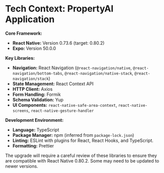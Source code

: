 # Tech Context: PropertyAI Application

**Core Framework:**
*   **React Native:** Version 0.73.6 (target: 0.80.2)
*   **Expo:** Version 50.0.0

**Key Libraries:**
*   **Navigation:** React Navigation (`@react-navigation/native`, `@react-navigation/bottom-tabs`, `@react-navigation/native-stack`, `@react-navigation/stack`)
*   **State Management:** React Context API
*   **HTTP Client:** Axios
*   **Form Handling:** Formik
*   **Schema Validation:** Yup
*   **UI Components:** `react-native-safe-area-context`, `react-native-screens`, `react-native-gesture-handler`

**Development Environment:**
*   **Language:** TypeScript
*   **Package Manager:** npm (inferred from `package-lock.json`)
*   **Linting:** ESLint with plugins for React, React Hooks, and TypeScript.
*   **Formatting:** Prettier

The upgrade will require a careful review of these libraries to ensure they are compatible with React Native 0.80.2. Some may need to be updated to newer versions.
